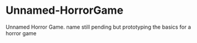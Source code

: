# Unnamed-HorrorGame
Unnamed Horror Game. name still pending but prototyping the basics for a horror game 
